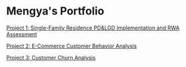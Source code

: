 # Mengya's Portfolio

[Project 1: Single-Family Residence PD&LGD Implementation and RWA Assessment](https://github.com/Mickey-lucky/Single-Family-Residence-PD-LGD-RWA-Project)

[Project 2: E-Commerce Customer Behavior Analysis](https://github.com/Mickey-lucky/E-Commerce-Customer-Behavior-Analysis)

[Project 3: Customer Churn Analysis](https://github.com/Mickey-lucky/Customer-Churn-Analysis-Power-BI)
